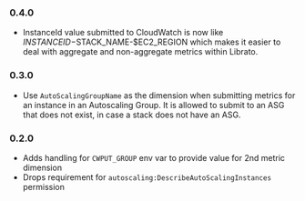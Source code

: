 ### 0.4.0

- InstanceId value submitted to CloudWatch is now like
  $INSTANCEID-$STACK_NAME-$EC2_REGION which makes it easier to deal with
  aggregate and non-aggregate metrics within Librato.

### 0.3.0

- Use `AutoScalingGroupName` as the dimension when submitting metrics for an
  instance in an Autoscaling Group.  It is allowed to submit to an ASG that does
  not exist, in case a stack does not have an ASG.

### 0.2.0

- Adds handling for `CWPUT_GROUP` env var to provide value for 2nd metric dimension
- Drops requirement for `autoscaling:DescribeAutoScalingInstances` permission
